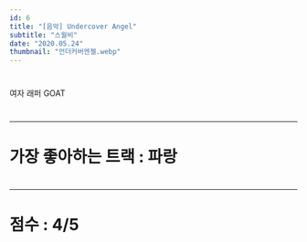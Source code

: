 ```yaml
---
id: 6
title: "[음악] Undercover Angel"
subtitle: "스월비"
date: "2020.05.24"
thumbnail: "언더커버엔젤.webp"
---
```

#
여자 래퍼 GOAT
#
---
#
# 가장 좋아하는 트랙 : 파랑
#
---
#
# 점수 : 4/5
#
